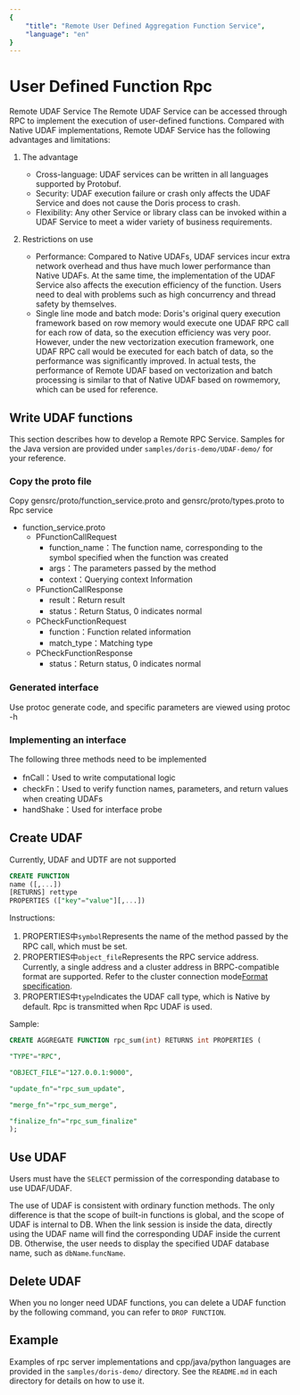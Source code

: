 ```yaml
---
{
    "title": "Remote User Defined Aggregation Function Service",
    "language": "en"
}
---
```


<!-- 
Licensed to the Apache Software Foundation (ASF) under one
or more contributor license agreements.  See the NOTICE file
distributed with this work for additional information
regarding copyright ownership.  The ASF licenses this file
to you under the Apache License, Version 2.0 (the
"License"); you may not use this file except in compliance
with the License.  You may obtain a copy of the License at

  http://www.apache.org/licenses/LICENSE-2.0

Unless required by applicable law or agreed to in writing,
software distributed under the License is distributed on an
"AS IS" BASIS, WITHOUT WARRANTIES OR CONDITIONS OF ANY
KIND, either express or implied.  See the License for the
specific language governing permissions and limitations
under the License.
-->

# User Defined Function Rpc

Remote UDAF Service The Remote UDAF Service can be accessed through RPC to implement the execution of user-defined functions. Compared with Native UDAF implementations, Remote UDAF Service has the following advantages and limitations:
1. The advantage
   * Cross-language: UDAF services can be written in all languages supported by Protobuf.
   * Security: UDAF execution failure or crash only affects the UDAF Service and does not cause the Doris process to crash.
   * Flexibility: Any other Service or library class can be invoked within a UDAF Service to meet a wider variety of business requirements.

2. Restrictions on use
   * Performance: Compared to Native UDAFs, UDAF services incur extra network overhead and thus have much lower performance than Native UDAFs. At the same time, the implementation of the UDAF Service also affects the execution efficiency of the function. Users need to deal with problems such as high concurrency and thread safety by themselves.
   * Single line mode and batch mode: Doris's original query execution framework based on row memory would execute one UDAF RPC call for each row of data, so the execution efficiency was very poor. However, under the new vectorization execution framework, one UDAF RPC call would be executed for each batch of data, so the performance was significantly improved. In actual tests, the performance of Remote UDAF based on vectorization and batch processing is similar to that of Native UDAF based on rowmemory, which can be used for reference.

## Write UDAF functions

This section describes how to develop a Remote RPC Service. Samples for the Java version are provided under `samples/doris-demo/UDAF-demo/` for your reference.

### Copy the proto file

Copy gensrc/proto/function_service.proto and gensrc/proto/types.proto to Rpc service

- function_service.proto
  - PFunctionCallRequest
    - function_name：The function name, corresponding to the symbol specified when the function was created
    - args：The parameters passed by the method
    - context：Querying context Information
  - PFunctionCallResponse
    - result：Return result
    - status：Return Status, 0 indicates normal
  - PCheckFunctionRequest
    - function：Function related information
    - match_type：Matching type
  - PCheckFunctionResponse
    - status：Return status, 0 indicates normal

### Generated interface

Use protoc generate code, and specific parameters are viewed using protoc -h

### Implementing an interface

The following three methods need to be implemented
- fnCall：Used to write computational logic
- checkFn：Used to verify function names, parameters, and return values when creating UDAFs
- handShake：Used for interface probe

## Create UDAF

Currently, UDAF and UDTF are not supported

```sql
CREATE FUNCTION 
name ([,...])
[RETURNS] rettype
PROPERTIES (["key"="value"][,...])	
```
Instructions:

1. PROPERTIES中`symbol`Represents the name of the method passed by the RPC call, which must be set.
2. PROPERTIES中`object_file`Represents the RPC service address. Currently, a single address and a cluster address in BRPC-compatible format are supported. Refer to the cluster connection mode[Format specification](https://github.com/apache/incubator-brpc/blob/master/docs/cn/client.md#%E8%BF%9E%E6%8E%A5%E6%9C%8D%E5%8A%A1%E9%9B%86%E7%BE%A4).
3. PROPERTIES中`type`Indicates the UDAF call type, which is Native by default. Rpc is transmitted when Rpc UDAF is used.

Sample:
```sql
CREATE AGGREGATE FUNCTION rpc_sum(int) RETURNS int PROPERTIES (

"TYPE"="RPC",

"OBJECT_FILE"="127.0.0.1:9000",

"update_fn"="rpc_sum_update",

"merge_fn"="rpc_sum_merge",

"finalize_fn"="rpc_sum_finalize"
);
```

## Use UDAF

Users must have the `SELECT` permission of the corresponding database to use UDAF/UDAF.

The use of UDAF is consistent with ordinary function methods. The only difference is that the scope of built-in functions is global, and the scope of UDAF is internal to DB. When the link session is inside the data, directly using the UDAF name will find the corresponding UDAF inside the current DB. Otherwise, the user needs to display the specified UDAF database name, such as `dbName`.`funcName`.

## Delete UDAF

When you no longer need UDAF functions, you can delete a UDAF function by the following command, you can refer to `DROP FUNCTION`.

## Example
Examples of rpc server implementations and cpp/java/python languages are provided in the `samples/doris-demo/` directory. See the `README.md` in each directory for details on how to use it.